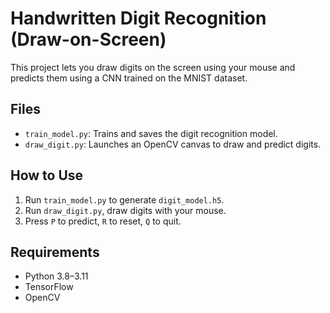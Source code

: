 # Handwritten Digit Recognition (Draw-on-Screen)

This project lets you draw digits on the screen using your mouse and predicts them using a CNN trained on the MNIST dataset.

## Files
- `train_model.py`: Trains and saves the digit recognition model.
- `draw_digit.py`: Launches an OpenCV canvas to draw and predict digits.
  
## How to Use
1. Run `train_model.py` to generate `digit_model.h5`.
2. Run `draw_digit.py`, draw digits with your mouse.
3. Press `P` to predict, `R` to reset, `Q` to quit.

## Requirements
- Python 3.8–3.11
- TensorFlow
- OpenCV
